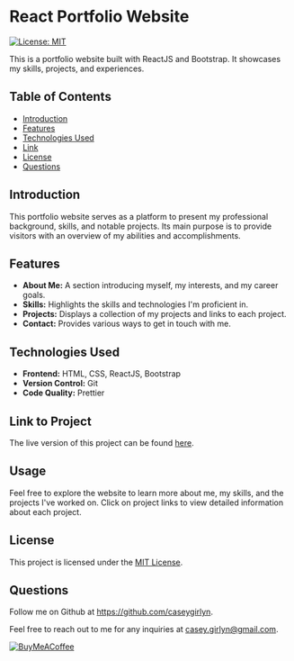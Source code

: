 # React Portfolio Website
[![License: MIT](https://img.shields.io/badge/License-MIT-yellow.svg?style=for-the-badge)](https://opensource.org/licenses/MIT)

This is a portfolio website built with ReactJS and Bootstrap. It showcases my skills, projects, and experiences.

## Table of Contents

- [Introduction](#introduction)
- [Features](#features)
- [Technologies Used](#technologies-used)
- [Link](#link-to-project)
- [License](#license)
- [Questions](#questions)

## Introduction

This portfolio website serves as a platform to present my professional background, skills, and notable projects. Its main purpose is to provide visitors with an overview of my abilities and accomplishments.

## Features

- **About Me:** A section introducing myself, my interests, and my career goals.
- **Skills:** Highlights the skills and technologies I'm proficient in.
- **Projects:** Displays a collection of my projects and links to each project.
- **Contact:** Provides various ways to get in touch with me.

## Technologies Used

- **Frontend:** HTML, CSS, ReactJS, Bootstrap
- **Version Control:** Git
- **Code Quality:** Prettier

## Link to Project

The live version of this project can be found [here](https://girlyncasey.netlify.app/).

## Usage

Feel free to explore the website to learn more about me, my skills, and the projects I've worked on. Click on project links to view detailed information about each project.

## License

This project is licensed under the [MIT License](LICENSE).

## Questions
Follow me on Github at https://github.com/caseygirlyn.

Feel free to reach out to me for any inquiries at [casey.girlyn@gmail.com](mailto:casey.girlyn@gmail.com).

[![BuyMeACoffee](https://img.shields.io/badge/Buy%20Me%20a%20Coffee-ffdd00?style=for-the-badge&logo=buy-me-a-coffee&logoColor=black)](https://www.buymeacoffee.com/caseygirlyn)